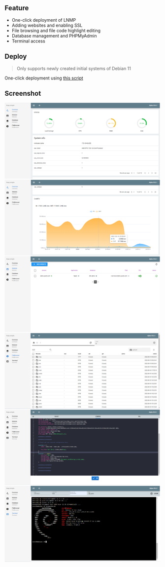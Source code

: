 ## Feature
- One-click deployment of LNMP
- Adding websites and enabling SSL
- File browsing and file code highlight editing
- Database management and PHPMyAdmin
- Terminal access
## Deploy

> Only supports newly created initial systems of Debian 11

One-click deployment using [this script]('https://github.com/UISSH/install-script')

## Screenshot 

![001_overview](./screenshot/001_overview.png)
![002_overview](./screenshot/002_overview.png)
![003_website](./screenshot/003_website.png)
![004_filebrowser](./screenshot/004_filebrowser.png)
![003_website](./screenshot/005_nginx_config.png)
![003_website](./screenshot/006_terminal.png)


